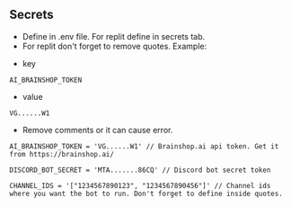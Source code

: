 ## Secrets

- Define in .env file. For replit define in secrets tab.
- For replit don't forget to remove quotes. Example:
* key
```
AI_BRAINSHOP_TOKEN
```
* value
```
VG......W1
```

- Remove comments or it can cause error.
```
AI_BRAINSHOP_TOKEN = 'VG......W1' // Brainshop.ai api token. Get it from https://brainshop.ai/

DISCORD_BOT_SECRET = 'MTA.......86CQ' // Discord bot secret token

CHANNEL_IDS = '["1234567890123", "1234567890456"]' // Channel ids where you want the bot to run. Don't forget to define inside quotes.
```